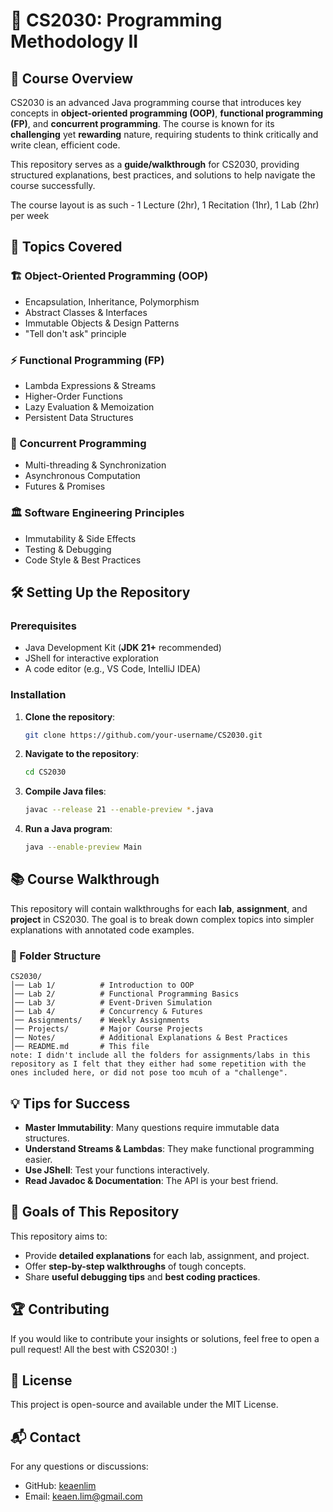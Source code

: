 # 📘 CS2030: Programming Methodology II

## 🎯 Course Overview
CS2030 is an advanced Java programming course that introduces key concepts in **object-oriented programming (OOP)**, **functional programming (FP)**, and **concurrent programming**. The course is known for its **challenging** yet **rewarding** nature, requiring students to think critically and write clean, efficient code.

This repository serves as a **guide/walkthrough** for CS2030, providing structured explanations, best practices, and solutions to help navigate the course successfully.

The course layout is as such - 1 Lecture (2hr), 1 Recitation (1hr), 1 Lab (2hr) per week 

## 📌 Topics Covered
### 🏗️ Object-Oriented Programming (OOP)
- Encapsulation, Inheritance, Polymorphism
- Abstract Classes & Interfaces
- Immutable Objects & Design Patterns
- "Tell don't ask" principle

### ⚡ Functional Programming (FP)
- Lambda Expressions & Streams
- Higher-Order Functions
- Lazy Evaluation & Memoization
- Persistent Data Structures

### 🔄 Concurrent Programming
- Multi-threading & Synchronization
- Asynchronous Computation
- Futures & Promises

### 🏛️ Software Engineering Principles
- Immutability & Side Effects
- Testing & Debugging
- Code Style & Best Practices

## 🛠️ Setting Up the Repository
### Prerequisites
- Java Development Kit (**JDK 21+** recommended)
- JShell for interactive exploration
- A code editor (e.g., VS Code, IntelliJ IDEA)

### Installation
1. **Clone the repository**:
   ```sh
   git clone https://github.com/your-username/CS2030.git
   ```
2. **Navigate to the repository**:
   ```sh
   cd CS2030
   ```
3. **Compile Java files**:
   ```sh
   javac --release 21 --enable-preview *.java
   ```
4. **Run a Java program**:
   ```sh
   java --enable-preview Main
   ```

## 📚 Course Walkthrough
This repository will contain walkthroughs for each **lab**, **assignment**, and **project** in CS2030. The goal is to break down complex topics into simpler explanations with annotated code examples.

### 📂 Folder Structure
```
CS2030/
│── Lab 1/          # Introduction to OOP
│── Lab 2/          # Functional Programming Basics
│── Lab 3/          # Event-Driven Simulation
│── Lab 4/          # Concurrency & Futures
│── Assignments/    # Weekly Assignments
│── Projects/       # Major Course Projects
│── Notes/          # Additional Explanations & Best Practices
│── README.md       # This file
note: I didn't include all the folders for assignments/labs in this repository as I felt that they either had some repetition with the ones included here, or did not pose too mcuh of a "challenge". 
```

## 💡 Tips for Success
- **Master Immutability**: Many questions require immutable data structures.
- **Understand Streams & Lambdas**: They make functional programming easier.
- **Use JShell**: Test your functions interactively.
- **Read Javadoc & Documentation**: The API is your best friend.

## 🎯 Goals of This Repository
This repository aims to:
- Provide **detailed explanations** for each lab, assignment, and project.
- Offer **step-by-step walkthroughs** of tough concepts.
- Share **useful debugging tips** and **best coding practices**.

## 🏆 Contributing
If you would like to contribute your insights or solutions, feel free to open a pull request! All the best with CS2030! :) 

## 📜 License
This project is open-source and available under the MIT License.

## 📬 Contact
For any questions or discussions:
- GitHub: [keaenlim](https://github.com/keaenlim)
- Email: keaen.lim@gmail.com

